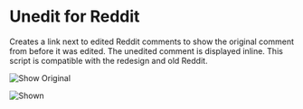 # Unedit for Reddit

Creates a link next to edited Reddit comments to show the original comment from before it was edited. The unedited comment is displayed inline. This script is compatible with the redesign and old Reddit.

![Show Original](https://i.imgur.com/aubQhBL.png)

![Shown](https://i.imgur.com/kPlXd6w.png)